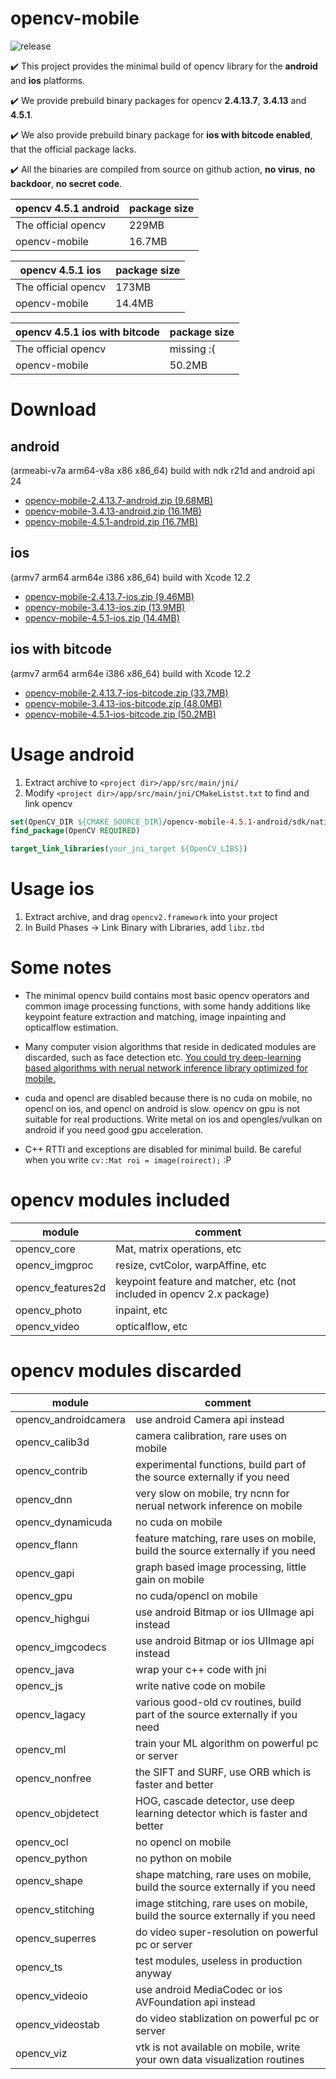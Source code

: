 # opencv-mobile

![release](https://github.com/nihui/opencv-mobile/workflows/release/badge.svg)

✔️ This project provides the minimal build of opencv library for the **android** and **ios** platforms.

✔️ We provide prebuild binary packages for opencv **2.4.13.7**, **3.4.13** and **4.5.1**.

✔️ We also provide prebuild binary package for **ios with bitcode enabled**, that the official package lacks.

✔️ All the binaries are compiled from source on github action, **no virus**, **no backdoor**, **no secret code**.

|opencv 4.5.1 android|package size|
|---|---|
|The official opencv|229MB|
|opencv-mobile|16.7MB|

|opencv 4.5.1 ios|package size|
|---|---|
|The official opencv|173MB|
|opencv-mobile|14.4MB|

|opencv 4.5.1 ios with bitcode|package size|
|---|---|
|The official opencv|missing :(|
|opencv-mobile|50.2MB|

# Download

## android

(armeabi-v7a arm64-v8a x86 x86_64) build with ndk r21d and android api 24

* [opencv-mobile-2.4.13.7-android.zip (9.68MB)](https://github.com/nihui/opencv-mobile/releases/download/v1/opencv-mobile-2.4.13.7-android.zip)
* [opencv-mobile-3.4.13-android.zip (16.1MB)](https://github.com/nihui/opencv-mobile/releases/download/v1/opencv-mobile-3.4.13-android.zip)
* [opencv-mobile-4.5.1-android.zip (16.7MB)](https://github.com/nihui/opencv-mobile/releases/download/v1/opencv-mobile-4.5.1-android.zip)

## ios

(armv7 arm64 arm64e i386 x86_64) build with Xcode 12.2

* [opencv-mobile-2.4.13.7-ios.zip (9.46MB)](https://github.com/nihui/opencv-mobile/releases/download/v1/opencv-mobile-2.4.13.7-ios.zip)
* [opencv-mobile-3.4.13-ios.zip (13.9MB)](https://github.com/nihui/opencv-mobile/releases/download/v1/opencv-mobile-3.4.13-ios.zip)
* [opencv-mobile-4.5.1-ios.zip (14.4MB)](https://github.com/nihui/opencv-mobile/releases/download/v1/opencv-mobile-4.5.1-ios.zip)

## ios with bitcode

(armv7 arm64 arm64e i386 x86_64) build with Xcode 12.2

* [opencv-mobile-2.4.13.7-ios-bitcode.zip (33.7MB)](https://github.com/nihui/opencv-mobile/releases/download/v1/opencv-mobile-2.4.13.7-ios-bitcode.zip)
* [opencv-mobile-3.4.13-ios-bitcode.zip (48.0MB)](https://github.com/nihui/opencv-mobile/releases/download/v1/opencv-mobile-3.4.13-ios-bitcode.zip)
* [opencv-mobile-4.5.1-ios-bitcode.zip (50.2MB)](https://github.com/nihui/opencv-mobile/releases/download/v1/opencv-mobile-4.5.1-ios-bitcode.zip)

# Usage android

1. Extract archive to ```<project dir>/app/src/main/jni/```
2. Modify ```<project dir>/app/src/main/jni/CMakeListst.txt``` to find and link opencv

```cmake
set(OpenCV_DIR ${CMAKE_SOURCE_DIR}/opencv-mobile-4.5.1-android/sdk/native/jni)
find_package(OpenCV REQUIRED)

target_link_libraries(your_jni_target ${OpenCV_LIBS})
```

# Usage ios

1. Extract archive, and drag ```opencv2.framework``` into your project
2. In Build Phases -> Link Binary with Libraries, add ```libz.tbd```

# Some notes

* The minimal opencv build contains most basic opencv operators and common image processing functions, with some handy additions like keypoint feature extraction and matching, image inpainting and opticalflow estimation.

* Many computer vision algorithms that reside in dedicated modules are discarded, such as face detection etc. [You could try deep-learning based algorithms with nerual network inference library optimized for mobile.](https://github.com/Tencent/ncnn)

* cuda and opencl are disabled because there is no cuda on mobile, no opencl on ios, and opencl on android is slow. opencv on gpu is not suitable for real productions. Write metal on ios and opengles/vulkan on android if you need good gpu acceleration.

* C++ RTTI and exceptions are disabled for minimal build. Be careful when you write ```cv::Mat roi = image(roirect);```  :P

# opencv modules included

|module|comment|
|---|---|
|opencv_core|Mat, matrix operations, etc|
|opencv_imgproc|resize, cvtColor, warpAffine, etc|
|opencv_features2d|keypoint feature and matcher, etc (not included in opencv 2.x package)|
|opencv_photo|inpaint, etc|
|opencv_video|opticalflow, etc|

# opencv modules discarded

|module|comment|
|---|---|
|opencv_androidcamera|use android Camera api instead|
|opencv_calib3d|camera calibration, rare uses on mobile|
|opencv_contrib|experimental functions, build part of the source externally if you need|
|opencv_dnn|very slow on mobile, try ncnn for nerual network inference on mobile|
|opencv_dynamicuda|no cuda on mobile|
|opencv_flann|feature matching, rare uses on mobile, build the source externally if you need|
|opencv_gapi|graph based image processing, little gain on mobile|
|opencv_gpu|no cuda/opencl on mobile|
|opencv_highgui|use android Bitmap or ios UIImage api instead|
|opencv_imgcodecs|use android Bitmap or ios UIImage api instead|
|opencv_java|wrap your c++ code with jni|
|opencv_js|write native code on mobile|
|opencv_lagacy|various good-old cv routines, build part of the source externally if you need|
|opencv_ml|train your ML algorithm on powerful pc or server|
|opencv_nonfree|the SIFT and SURF, use ORB which is faster and better|
|opencv_objdetect|HOG, cascade detector, use deep learning detector which is faster and better|
|opencv_ocl|no opencl on mobile|
|opencv_python|no python on mobile|
|opencv_shape|shape matching, rare uses on mobile, build the source externally if you need|
|opencv_stitching|image stitching, rare uses on mobile, build the source externally if you need|
|opencv_superres|do video super-resolution on powerful pc or server|
|opencv_ts|test modules, useless in production anyway|
|opencv_videoio|use android MediaCodec or ios AVFoundation api instead|
|opencv_videostab|do video stablization on powerful pc or server|
|opencv_viz|vtk is not available on mobile, write your own data visualization routines|


